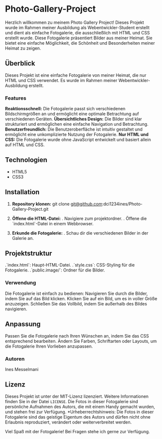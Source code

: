 # Photo-Gallery-Project

Herzlich willkommen zu meinem Photo Gallery Project! Dieses Projekt wurde im Rahmen meiner Ausbildung als Webentwickler-Student erstellt und dient als einfache Fotogalerie, die ausschließlich mit HTML und CSS erstellt wurde.
Diese Fotogalerie präsentiert Bilder aus meiner Heimat. Sie bietet eine einfache Möglichkeit, die Schönheit und Besonderheiten meiner Heimat zu zeigen.


## Überblick

Dieses Projekt ist eine einfache Fotogalerie von meiner Heimat, die nur HTML und CSS verwendet. Es wurde im Rahmen meiner Webentwickler-Ausbildung erstellt.

### Features
**Reaktionsschnell:** Die Fotogalerie passt sich verschiedenen Bildschirmgrößen an und ermöglicht eine optimale Betrachtung auf verschiedenen Geräten.
**Übersichtliches Design:** Die Bilder sind klar strukturiert und ermöglichen eine einfache Navigation und Betrachtung.
**Benutzerfreundlich:** Die Benutzeroberfläche ist intuitiv gestaltet und ermöglicht eine unkomplizierte Nutzung der Fotogalerie.
**Nur HTML und CSS:** Die Fotogalerie wurde ohne JavaScript entwickelt und basiert allein auf HTML und CSS.

## Technologien

- HTML5
- CSS3

## Installation

1. **Repository klonen:**
  git clone git@github.com:dci1234ines/Photo-Gallery-Project.git

2. **Öffene die HTML-Datei:**
. Navigiere zum projektordner.
. Öffene die ´index.html´-Datei in einem Webbrowser. 

3. **Erkunde die Fotogalerie:**
. Schau dir die verschiedenen Bilder in der Galerie an.

## Projektstruktur

.´index.html´: Haupt-HTML-Datei.
.´style.css´: CSS-Styling für die Fotogalerie.
.´public.image/´: Ordner für die Bilder.

### Verwendung
Die Fotogalerie ist einfach zu bedienen:
Navigieren Sie durch die Bilder, indem Sie auf das Bild klicken.
Klicken Sie auf ein Bild, um es in voller Größe anzuzeigen.
Schließen Sie das Vollbild,  indem Sie außerhalb des Bildes navigieren.

## Anpassung

Passen Sie die Fotogalerie nach Ihren Wünschen an, indem Sie das CSS entsprechend bearbeiten. Ändern Sie Farben, Schriftarten oder Layouts, um die Fotogalerie Ihren Vorlieben anzupassen.

### Autoren
Ines Messelmani
  
## Lizenz

Dieses Projekt ist unter der MIT-Lizenz lizenziert. Weitere Informationen finden Sie in der Datei `LICENSE`.
Die Fotos in dieser Fotogalerie sind persönliche Aufnahmen des Autors, die mit einem Handy gemacht wurden, und stehen frei zur Verfügung. *Urheberrechtshinweis: Die Fotos in dieser Fotogalerie sind das geistige Eigentum des Autors und dürfen nicht ohne Erlaubnis reproduziert, verändert oder weiterverbreitet werden.

Viel Spaß mit der Fotogalerie! Bei Fragen stehe ich gerne zur Verfügung.








